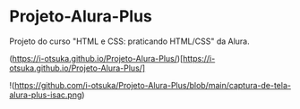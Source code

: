 # Projeto-Alura-Plus
Projeto do curso "HTML e CSS: praticando HTML/CSS" da Alura.

(https://i-otsuka.github.io/Projeto-Alura-Plus/)[https://i-otsuka.github.io/Projeto-Alura-Plus/]

!(https://github.com/i-otsuka/Projeto-Alura-Plus/blob/main/captura-de-tela-alura-plus-isac.png)
